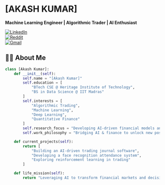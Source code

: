 # [AKASH KUMAR]

**Machine Learning Engineer | Algorithmic Trader | AI Enthusiast**

[![LinkedIn](https://img.shields.io/badge/LinkedIn-0077B5?style=for-the-badge&logo=linkedin&logoColor=white)](https://www.linkedin.com/in/ak-a-sh/)  
[![Reddit](https://img.shields.io/badge/Reddit-FF4500?style=for-the-badge&logo=reddit&logoColor=white)](https://www.reddit.com/user/Prestigious-Pea36/)  
[![Gmail](https://img.shields.io/badge/Gmail-D14836?style=for-the-badge&logo=gmail&logoColor=white)](akash3571kumar@gmail.com)



## 👨‍💻 About Me
```python
class [Akash Kumar]:
    def __init__(self):
        self.name = "[Akash Kumar]"
        self.education = [
            "BTech CSE @ Heritage Institute of Technology",
            "BS in Data Science @ IIT Madras"
        ]
        self.interests = [
            "Algorithmic Trading",
            "Machine Learning",
            "Deep Learning",
            "Quantitative Finance"
        ]
        self.research_focus = "Developing AI-driven financial models and intelligent systems"
        self.work_philosophy = "Bridging AI & finance to unlock new possibilities"

    def current_projects(self):
        return [
            "Building an AI-driven trading journal software",
            "Developing a face recognition attendance system",
            "Exploring reinforcement learning in trading"
        ]

    def life_mission(self):
        return "Leveraging AI to transform financial markets and decision-making"
